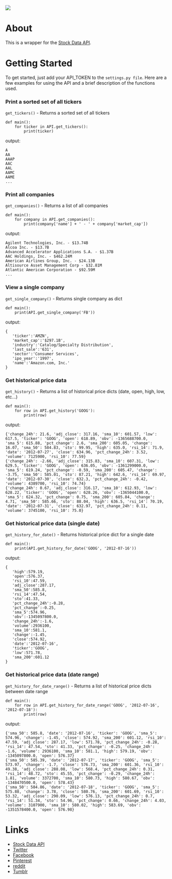 ![](http://i.imgur.com/hgUWSf0.png)

# About

This is a wrapper for the [Stock Data API](http://stock-data-api.com/).

# Getting Started

To get started, just add your API_TOKEN to the `settings.py file`. Here are a few examples for using the API and a brief
description of the functions used.

### Print a sorted set of all tickers
`get_tickers()` - Returns a sorted set of all tickers

```
def main():
    for ticker in API.get_tickers():
        print(ticker)
```

output:
```
A
AA
AAAP
AAC
AAL
AAMC
AAME
...
```

### Print all companies
`get_companies()` - Returns a list of all companies

```
def main():
    for company in API.get_companies():
        print(company['name'] + ' - ' + company['market_cap'])
```

output:
```
Agilent Technologies, Inc. - $13.74B
Alcoa Inc. - $13.7B
Advanced Accelerator Applications S.A. - $1.37B
AAC Holdings, Inc. - $462.24M
American Airlines Group, Inc. - $24.13B
Altisource Asset Management Corp - $32.81M
Atlantic American Corporation - $92.59M
...
```

### View a single company
`get_single_company()` - Returns single company as dict

```
def main():
    print(API.get_single_company('FB'))
```

output:
```
{
   'ticker':'AMZN',
   'market_cap':'$297.1B',
   'industry':'Catalog/Specialty Distribution',
   'last_sale':'631',
   'sector':'Consumer Services',
   'ipo_year':'1997',
   'name':'Amazon.com, Inc.'
}
```

### Get historical price data
`get_history()` - Returns a list of historical price dicts (date, open, high, low, etc...)

```
def main():
    for row in API.get_history('GOOG'):
        print(row)
```

output:
```
{'change_24h': 21.6, 'adj_close': 317.16, 'sma_10': 601.57, 'low': 617.5, 'ticker': 'GOOG', 'open': 618.89, 'obv': -1365688700.0, 'sma_5': 615.88, 'pct_change': 2.6, 'sma_200': 605.05, 'change': 16.07, 'sma_50': 584.83, 'sto': 99.95, 'high': 635.0, 'rsi_14': 71.9, 'date': '2012-07-27', 'close': 634.96, 'pct_change_24h': 3.52, 'volume': 7125900, 'rsi_10': 77.59}
{'change_24h': -2.66, 'adj_close': 315.83, 'sma_10': 607.31, 'low': 629.5, 'ticker': 'GOOG', 'open': 636.05, 'obv': -1361299000.0, 'sma_5': 619.24, 'pct_change': -0.59, 'sma_200': 605.47, 'change': -3.75, 'sma_50': 585.01, 'sto': 87.21, 'high': 642.6, 'rsi_14': 69.97, 'date': '2012-07-30', 'close': 632.3, 'pct_change_24h': -0.42, 'volume': 4389700, 'rsi_10': 74.74}
{'change_24h': 0.67, 'adj_close': 316.17, 'sma_10': 612.93, 'low': 628.22, 'ticker': 'GOOG', 'open': 628.26, 'obv': -1365044100.0, 'sma_5': 624.32, 'pct_change': 0.75, 'sma_200': 605.84, 'change': 4.71, 'sma_50': 585.66, 'sto': 88.04, 'high': 636.5, 'rsi_14': 70.19, 'date': '2012-07-31', 'close': 632.97, 'pct_change_24h': 0.11, 'volume': 3745100, 'rsi_10': 75.0}
```

### Get historical price data (single date)
`get_history_for_date()` - Returns historical price dict for a single date

```
def main():
    print(API.get_history_for_date('GOOG', '2012-07-16'))
```

output:
```
{
   'high':579.19,
   'open':576.37,
   'rsi_10':47.59,
   'adj_close':287.17,
   'sma_50':585.8,
   'rsi_14':47.54,
   'sto':41.33,
   'pct_change_24h':-0.28,
   'pct_change':-0.25,
   'sma_5':574.96,
   'obv':-1345097800.0,
   'change_24h':-1.6,
   'volume':2936100,
   'sma_10':581.1,
   'change':-1.45,
   'close':574.92,
   'date':'2012-07-16',
   'ticker':'GOOG',
   'low':571.78,
   'sma_200':601.12
}
```

### Get historical price data (date range)
`get_history_for_date_range()` - Returns a list of historical price dicts between date range

```
def main():
    for row in API.get_history_for_date_range('GOOG', '2012-07-16', '2012-07-18'):
        print(row)
```

output:
```
{'sma_50': 585.8, 'date': '2012-07-16', 'ticker': 'GOOG', 'sma_5': 574.96, 'change': -1.45, 'close': 574.92, 'sma_200': 601.12, 'rsi_10': 47.59, 'adj_close': 287.17, 'low': 571.78, 'pct_change_24h': -0.28, 'rsi_14': 47.54, 'sto': 41.33, 'pct_change': -0.25, 'change_24h': -1.6, 'volume': 2936100, 'sma_10': 581.1, 'high': 579.19, 'obv': -1345097800.0, 'open': 576.37}
{'sma_50': 585.39, 'date': '2012-07-17', 'ticker': 'GOOG', 'sma_5': 573.97, 'change': -1.7, 'close': 576.73, 'sma_200': 601.36, 'rsi_10': 49.38, 'adj_close': 288.08, 'low': 568.4, 'pct_change_24h': 0.31, 'rsi_14': 48.72, 'sto': 45.55, 'pct_change': -0.29, 'change_24h': 1.81, 'volume': 3372700, 'sma_10': 580.73, 'high': 580.67, 'obv': -1348470500.0, 'open': 578.43}
{'sma_50': 584.86, 'date': '2012-07-18', 'ticker': 'GOOG', 'sma_5': 575.88, 'change': 3.78, 'close': 580.76, 'sma_200': 601.69, 'rsi_10': 53.32, 'adj_close': 290.09, 'low': 576.13, 'pct_change_24h': 0.7, 'rsi_14': 51.34, 'sto': 54.96, 'pct_change': 0.66, 'change_24h': 4.03, 'volume': 3107900, 'sma_10': 580.02, 'high': 583.69, 'obv': -1351578400.0, 'open': 576.98}
```

# Links

* [Stock Data API](http://stock-data-api.com/)
* [Twitter](https://twitter.com/StockMarketAPI)
* [Facebook](https://www.facebook.com/Stock-Data-API-613005355529673/)
* [Pinterest](https://www.pinterest.com/stockdataapi/)
* [reddit](https://www.reddit.com/r/stock_data/)
* [Tumblr](http://stockdataapi.tumblr.com/)
